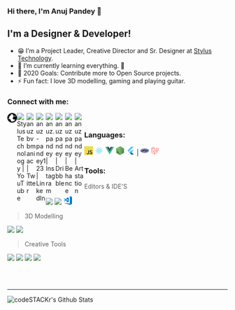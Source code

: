 ### Hi there, I'm Anuj Pandey 👋

## I'm a Designer & Developer!
- 😁 I’m a Project Leader, Creative Director and Sr. Designer at [Stylus Technology](https://www.stylustechnepal.com/).
- 🌱 I’m currently learning everything. 🤣
- 🥅 2020 Goals: Contribute more to Open Source projects.
- ⚡ Fun fact: I love 3D modelling, gaming and playing guitar.

### Connect with me:

[<img align="left" alt="Anuz Pandey" width="22px" src="https://raw.githubusercontent.com/iconic/open-iconic/master/svg/globe.svg" />](https://www.stylustechnepal.com/)
[<img align="left" alt="Stylus Technology | YouTube" width="22px" src="https://cdn.jsdelivr.net/npm/simple-icons@v3/icons/youtube.svg" />](https://www.youtube.com/channel/UCGRv8mgH9Ux9GHKJqBpIpyA)
[<img align="left" alt="anuzbvbmaniac | Twitter" width="22px" src="https://cdn.jsdelivr.net/npm/simple-icons@v3/icons/twitter.svg" />](https://twitter.com/anuzbvbmaniac)
[<img align="left" alt="anuz-pandey123 | LinkedIn" width="22px" src="https://cdn.jsdelivr.net/npm/simple-icons@v3/icons/linkedin.svg" />](https://www.linkedin.com/in/anuz-pandey123)
[<img align="left" alt="anuz.pandey | Instagram" width="22px" src="https://cdn.jsdelivr.net/npm/simple-icons@v3/icons/instagram.svg" />](https://www.instagram.com/anuz.pandey/)
[<img align="left" alt="anuzpandey | Dribbble" width="22px" src="https://cdn.jsdelivr.net/npm/simple-icons@3.4.0/icons/dribbble.svg" />](https://dribbble.com/anuzpandey)
[<img align="left" alt="anuzpandey | Behance" width="22px" src="https://cdn.jsdelivr.net/npm/simple-icons@3.4.0/icons/behance.svg" />](https://www.behance.net/anuzpandey)
[<img align="left" alt="anuzpandey | Artstation" width="22px" src="https://cdn.jsdelivr.net/npm/simple-icons@3.4.0/icons/artstation.svg" />](https://www.artstation.com/anuzpandey)

<br />

### Languages:

<code><img height="20" src="https://raw.githubusercontent.com/github/explore/80688e429a7d4ef2fca1e82350fe8e3517d3494d/topics/javascript/javascript.png"></code>
<code><img height="20" src="https://raw.githubusercontent.com/github/explore/80688e429a7d4ef2fca1e82350fe8e3517d3494d/topics/react/react.png"></code>
<code><img height="20" src="https://raw.githubusercontent.com/github/explore/master/topics/vue/vue.png"></code>
<code><img height="20" src="https://raw.githubusercontent.com/github/explore/80688e429a7d4ef2fca1e82350fe8e3517d3494d/topics/nodejs/nodejs.png"></code>
<code><img height="20" src="https://raw.githubusercontent.com/github/explore/master/topics/flutter/flutter.png"></code>
|
<code><img height="20" src="https://raw.githubusercontent.com/github/explore/master/topics/php/php.png"></code>
<code><img height="20" src="https://raw.githubusercontent.com/github/explore/master/topics/laravel/laravel.png"></code>


### Tools:
>Editors & IDE'S

<code><img height="20" src="https://defkey.com/content/images/program/jetbrains-webstorm-2019-09-16_09-55-45-icon-resized.png"></code>
<code><img height="20" src="https://dashboard.snapcraft.io/site_media/appmedia/2017/11/webide.ico_HA9tBL0.png"></code>
<code><img height="20" src="https://raw.githubusercontent.com/github/explore/80688e429a7d4ef2fca1e82350fe8e3517d3494d/topics/visual-studio-code/visual-studio-code.png"></code>

>3D Modelling

<code><img height="20" src="https://cdn2.iconfinder.com/data/icons/icons-mega-pack-1-and-2/256/Blender.png"></code>
<code><img height="20" src="https://seeklogo.com/images/S/sketchup-logo-5248E6166E-seeklogo.com.png"></code>

>Creative Tools

<code><img height="20" src="https://cdn1.iconfinder.com/data/icons/adobe-3/512/Photoshop.png"></code>
<code><img height="20" src="https://cdn1.iconfinder.com/data/icons/adobe-3/512/Illustrator.png"></code>
<code><img height="20" src="https://cdn4.iconfinder.com/data/icons/logos-and-brands/512/3_Xd_Adobe_logo_logos-512.png"></code>
<code><img height="20" src="https://e1.pngegg.com/pngimages/451/111/png-clipart-clay-os-6-a-macos-icon-balsamiq-mockups-smiley-logo-icon.png"></code>



<br />
<br />

---

<img align="left" alt="codeSTACKr's Github Stats" src="https://github-readme-stats.vercel.app/api?username=anuzbvbmaniac&show_icons=true&hide_border=true" />
